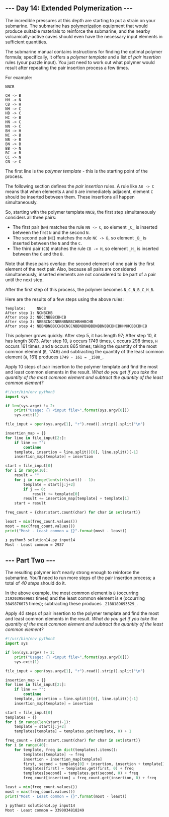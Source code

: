 ## --- Day 14: Extended Polymerization ---

The incredible pressures at this depth are starting to put a strain on your submarine. The submarine has [polymerization](https://en.wikipedia.org/wiki/Polymerization) equipment that would produce suitable materials to reinforce the submarine, and the nearby volcanically-active caves should even have the necessary input elements in sufficient quantities.

The submarine manual contains instructions for finding the optimal polymer formula; specifically, it offers a _polymer template_ and a list of _pair insertion_ rules (your puzzle input). You just need to work out what polymer would result after repeating the pair insertion process a few times.

For example:

```
NNCB

CH -> B
HH -> N
CB -> H
NH -> C
HB -> C
HC -> B
HN -> C
NN -> C
BH -> H
NC -> B
NB -> B
BN -> B
BB -> N
BC -> B
CC -> N
CN -> C
```

The first line is the _polymer template_ - this is the starting point of the process.

The following section defines the _pair insertion_ rules. A rule like `AB -> C` means that when elements `A` and `B` are immediately adjacent, element `C` should be inserted between them. These insertions all happen simultaneously.

So, starting with the polymer template `NNCB`, the first step simultaneously considers all three pairs:

-   The first pair (`NN`) matches the rule `NN -> C`, so element `_C_` is inserted between the first `N` and the second `N`.
-   The second pair (`NC`) matches the rule `NC -> B`, so element `_B_` is inserted between the `N` and the `C`.
-   The third pair (`CB`) matches the rule `CB -> H`, so element `_H_` is inserted between the `C` and the `B`.

Note that these pairs overlap: the second element of one pair is the first element of the next pair. Also, because all pairs are considered simultaneously, inserted elements are not considered to be part of a pair until the next step.

After the first step of this process, the polymer becomes `N_C_N_B_C_H_B`.

Here are the results of a few steps using the above rules:

```
Template:     NNCB
After step 1: NCNBCHB
After step 2: NBCCNBBBCBHCB
After step 3: NBBBCNCCNBBNBNBBCHBHHBCHB
After step 4: NBBNBNBBCCNBCNCCNBBNBBNBBBNBBNBBCBHCBHHNHCBBCBHCB
```

This polymer grows quickly. After step 5, it has length 97; After step 10, it has length 3073. After step 10, `B` occurs 1749 times, `C` occurs 298 times, `H` occurs 161 times, and `N` occurs 865 times; taking the quantity of the most common element (`B`, 1749) and subtracting the quantity of the least common element (`H`, 161) produces `1749 - 161 = _1588_`.

Apply 10 steps of pair insertion to the polymer template and find the most and least common elements in the result. _What do you get if you take the quantity of the most common element and subtract the quantity of the least common element?_

```python
#!/usr/bin/env python3
import sys

if len(sys.argv) != 2:
    print("Usage: {} <input file>".format(sys.argv[0]))
    sys.exit(1)

file_input = open(sys.argv[1], "r").read().strip().split("\n")

insertion_map = {}
for line in file_input[2:]:
    if line == "":
        continue
    template, insertion = line.split()[0], line.split()[-1]
    insertion_map[template] = insertion

start = file_input[0]
for i in range(10):
    result = ""
    for j in range(len(str(start)) - 1):
        template = start[j:j+2]
        if j == 0:
            result += template[0]
        result += insertion_map[template] + template[1]
    start = result

freq_count = {char:start.count(char) for char in set(start)}

least = min(freq_count.values())
most = max(freq_count.values())
print("Most - Least common = {}".format(most - least))
```

```bash
❯ python3 solution14.py input14
Most - Least common = 2937
```

## --- Part Two ---

The resulting polymer isn't nearly strong enough to reinforce the submarine. You'll need to run more steps of the pair insertion process; a total of _40 steps_ should do it.

In the above example, the most common element is `B` (occurring `2192039569602` times) and the least common element is `H` (occurring `3849876073` times); subtracting these produces `_2188189693529_`.

Apply _40_ steps of pair insertion to the polymer template and find the most and least common elements in the result. _What do you get if you take the quantity of the most common element and subtract the quantity of the least common element?_

```python
#!/usr/bin/env python3
import sys

if len(sys.argv) != 2:
    print("Usage: {} <input file>".format(sys.argv[0]))
    sys.exit(1)

file_input = open(sys.argv[1], "r").read().strip().split("\n")

insertion_map = {}
for line in file_input[2:]:
    if line == "":
        continue
    template, insertion = line.split()[0], line.split()[-1]
    insertion_map[template] = insertion

start = file_input[0]
templates = {}
for j in range(len(start)-1):
    template = start[j:j+2]
    templates[template] = templates.get(template, 0) + 1

freq_count = {char:start.count(char) for char in set(start)}
for i in range(40):
    for template, freq in dict(templates).items():
        templates[template] -= freq
        insertion = insertion_map[template]
        first, second = template[0] + insertion, insertion + template[1]
        templates[first] = templates.get(first, 0) + freq
        templates[second] = templates.get(second, 0) + freq
        freq_count[insertion] = freq_count.get(insertion, 0) + freq

least = min(freq_count.values())
most = max(freq_count.values())
print("Most - Least common = {}".format(most - least))
```

```bash
❯ python3 solution14.py input14
Most - Least common = 3390034818249
```